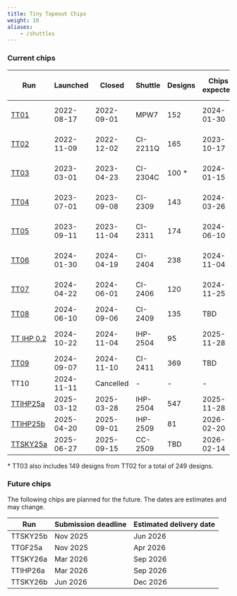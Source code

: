```yaml
---
title: Tiny Tapeout Chips
weight: 10
aliases:
    - /shuttles
---
```


### Current chips

| Run                                               | Launched   | Closed     | Shuttle  | Designs | Chips expected | Estimated delivery date |
| ------------------------------------------------- | ---------- | ---------- | -------- | ------- | -------------- | ----------------------- |
| [TT01](/chips/tt01)                                | 2022-08-17 | 2022-09-01 | MPW7     | 152     | 2024-01-30     | None - test shuttle     |
| [TT02](/chips/tt02)                                | 2022-11-09 | 2022-12-02 | CI-2211Q | 165     | 2023-10-17     | Shipped 2024-01-25      |
| [TT03](/chips/tt03)                                | 2023-03-01 | 2023-04-23 | CI-2304C | 100 \*  | 2024-01-15     | Shipped 2024-03-28      |
| [TT04](/chips/tt04)                                | 2023-07-01 | 2023-09-08 | CI-2309  | 143     | 2024-03-26     | Shipped 2024-05-24      |
| [TT05](/chips/tt05)                                | 2023-09-11 | 2023-11-04 | CI-2311  | 174     | 2024-06-10     | Shipped 2024-07-05      |
| [TT06](/chips/tt06)                                | 2024-01-30 | 2024-04-19 | CI-2404  | 238     | 2024-11-04     | Shipped 2024-12-07      |
| [TT07](/chips/tt07)                                | 2024-04-22 | 2024-06-01 | CI-2406  | 120     | 2024-11-25     | Shipped 2025-01-15      |
| [TT08](/chips/tt08)                                | 2024-06-10 | 2024-09-06 | CI-2409  | 135     | TBD            | TBD                     |
| [TT IHP 0.2](/chips/ttihp0p2)                      | 2024-10-22 | 2024-11-04 | IHP-2504 | 95      | 2025-11-28     | None - test shuttle     |
| [TT09](/chips/tt09)                                | 2024-09-07 | 2024-11-10 | CI-2411  | 369     | TBD            | TBD                     |
| TT10                                              | 2024-11-11 | Cancelled  | -        | -       | -              | -                       |
| [TTIHP25a](/chips/ttihp25a)                        | 2025-03-12 | 2025-03-28 | IHP-2504 | 547     | 2025-11-28     | 2026-02-01              |
| [TTIHP25b](/chips/ttihp25b)                        | 2025-04-20 | 2025-09-01 | IHP-2509 | 81      | 2026-02-20     | 2026-04-15              |
| [TTSKY25a](https://app.tinytapeout.com/shuttles/ttsky25a) | 2025-06-27 | 2025-09-15 | CC-2509  | TBD     | 2026-02-14     | 2026-04-15              |

\* TT03 also includes 149 designs from TT02 for a total of 249 designs.

### Future chips

The following chips are planned for the future. The dates are estimates and may change.

| Run      | Submission deadline | Estimated delivery date |
| -------- | ------------------- | ----------------------- |
| TTSKY25b | Nov 2025            | Jun 2026                |
| TTGF25a  | Nov 2025            | Apr 2026                |
| TTSKY26a | Mar 2026            | Sep 2026                |
| TTIHP26a | Mar 2026            | Sep 2026                |
| TTSKY26b | Jun 2026            | Dec 2026                |
